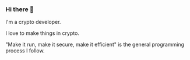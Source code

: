 ### Hi there 👋

I'm a crypto developer.

I love to make things in crypto.

"Make it run, make it secure, make it efficient" is the general programming process I follow.

<!--
**adnpark/adnpark** is a ✨ _special_ ✨ repository because its `README.md` (this file) appears on your GitHub profile.

“Make it run, make it right, make it fast” is the general programming process I follow.


Here are some ideas to get you started:

- 🔭 I’m currently working on ...
- 🌱 I’m currently learning ...
- 👯 I’m looking to collaborate on ...
- 🤔 I’m looking for help with ...
- 💬 Ask me about ...
- 📫 How to reach me: ...
- 😄 Pronouns: ...
- ⚡ Fun fact: ...
-->
